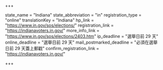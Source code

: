 +++

state_name = "Indiana"
state_abbreviation = "in"
registration_type = "online"
translationKey = "Indiana"
hp_link = "https://www.in.gov/sos/elections/"
registration_link = "https://indianavoters.in.gov/"
more_info_link = "https://www.in.gov/sos/elections/2403.htm"
ip_deadline = "選舉日前 29 天"
online_deadline = "選舉日前 29 天"
mail_postmarked_deadline = "必須在選舉日前 29 天蓋上郵戳"
confirm_registration_link = "https://indianavoters.in.gov/"

+++